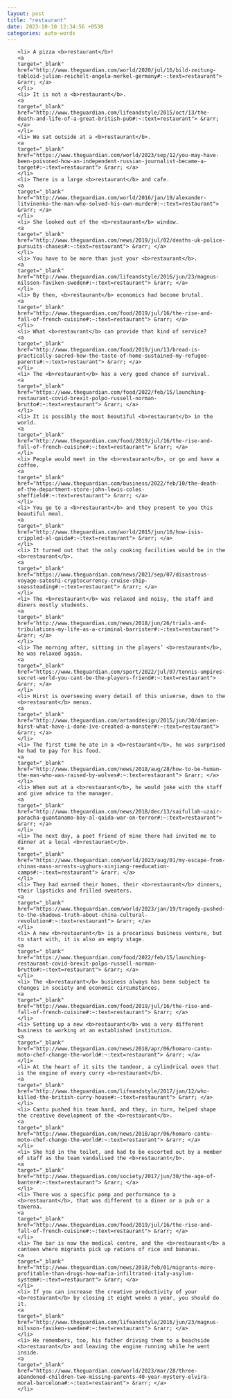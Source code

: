 ```yaml
---
layout: post
title: "restaurant"
date: 2023-10-10 12:34:56 +0530
categories: auto-words
---
```

<ol>

    <li> A pizza <b>restaurant</b>!
    <a 
    target="_blank" 
    href="http://www.theguardian.com/world/2020/jul/16/bild-zeitung-tabloid-julian-reichelt-angela-merkel-germany#:~:text=restaurant"> &rarr; </a>
    </li>
    <li> It is not a <b>restaurant</b>.
    <a 
    target="_blank" 
    href="http://www.theguardian.com/lifeandstyle/2015/oct/13/the-death-and-life-of-a-great-british-pub#:~:text=restaurant"> &rarr; </a>
    </li>
    <li> We sat outside at a <b>restaurant</b>.
    <a 
    target="_blank" 
    href="https://www.theguardian.com/world/2023/sep/12/you-may-have-been-poisoned-how-an-independent-russian-journalist-became-a-target#:~:text=restaurant"> &rarr; </a>
    </li>
    <li> There is a large <b>restaurant</b> and cafe.
    <a 
    target="_blank" 
    href="http://www.theguardian.com/world/2016/jan/19/alexander-litvinenko-the-man-who-solved-his-own-murder#:~:text=restaurant"> &rarr; </a>
    </li>
    <li> She looked out of the <b>restaurant</b> window.
    <a 
    target="_blank" 
    href="http://www.theguardian.com/news/2019/jul/02/deaths-uk-police-pursuits-chases#:~:text=restaurant"> &rarr; </a>
    </li>
    <li> You have to be more than just your <b>restaurant</b>.
    <a 
    target="_blank" 
    href="http://www.theguardian.com/lifeandstyle/2016/jun/23/magnus-nilsson-faviken-sweden#:~:text=restaurant"> &rarr; </a>
    </li>
    <li> By then, <b>restaurant</b> economics had become brutal.
    <a 
    target="_blank" 
    href="http://www.theguardian.com/food/2019/jul/16/the-rise-and-fall-of-french-cuisine#:~:text=restaurant"> &rarr; </a>
    </li>
    <li> What <b>restaurant</b> can provide that kind of service?
    <a 
    target="_blank" 
    href="http://www.theguardian.com/food/2019/jun/13/bread-is-practically-sacred-how-the-taste-of-home-sustained-my-refugee-parents#:~:text=restaurant"> &rarr; </a>
    </li>
    <li> The <b>restaurant</b> has a very good chance of survival.
    <a 
    target="_blank" 
    href="https://www.theguardian.com/food/2022/feb/15/launching-restaurant-covid-brexit-polpo-russell-norman-brutto#:~:text=restaurant"> &rarr; </a>
    </li>
    <li> It is possibly the most beautiful <b>restaurant</b> in the world.
    <a 
    target="_blank" 
    href="http://www.theguardian.com/food/2019/jul/16/the-rise-and-fall-of-french-cuisine#:~:text=restaurant"> &rarr; </a>
    </li>
    <li> People would meet in the <b>restaurant</b>, or go and have a coffee.
    <a 
    target="_blank" 
    href="https://www.theguardian.com/business/2022/feb/10/the-death-of-the-department-store-john-lewis-coles-sheffield#:~:text=restaurant"> &rarr; </a>
    </li>
    <li> You go to a <b>restaurant</b> and they present to you this beautiful meal.
    <a 
    target="_blank" 
    href="http://www.theguardian.com/world/2015/jun/10/how-isis-crippled-al-qaida#:~:text=restaurant"> &rarr; </a>
    </li>
    <li> It turned out that the only cooking facilities would be in the <b>restaurant</b>.
    <a 
    target="_blank" 
    href="https://www.theguardian.com/news/2021/sep/07/disastrous-voyage-satoshi-cryptocurrency-cruise-ship-seassteading#:~:text=restaurant"> &rarr; </a>
    </li>
    <li> The <b>restaurant</b> was relaxed and noisy, the staff and diners mostly students.
    <a 
    target="_blank" 
    href="http://www.theguardian.com/news/2018/jun/26/trials-and-tribulations-my-life-as-a-criminal-barrister#:~:text=restaurant"> &rarr; </a>
    </li>
    <li> The morning after, sitting in the players’ <b>restaurant</b>, he was relaxed again.
    <a 
    target="_blank" 
    href="https://www.theguardian.com/sport/2022/jul/07/tennis-umpires-secret-world-you-cant-be-the-players-friend#:~:text=restaurant"> &rarr; </a>
    </li>
    <li> Hirst is overseeing every detail of this universe, down to the <b>restaurant</b> menus.
    <a 
    target="_blank" 
    href="http://www.theguardian.com/artanddesign/2015/jun/30/damien-hirst-what-have-i-done-ive-created-a-monster#:~:text=restaurant"> &rarr; </a>
    </li>
    <li> The first time he ate in a <b>restaurant</b>, he was surprised he had to pay for his food.
    <a 
    target="_blank" 
    href="http://www.theguardian.com/news/2018/aug/28/how-to-be-human-the-man-who-was-raised-by-wolves#:~:text=restaurant"> &rarr; </a>
    </li>
    <li> When out at a <b>restaurant</b>, he would joke with the staff and give advice to the manager.
    <a 
    target="_blank" 
    href="http://www.theguardian.com/news/2018/dec/13/saifullah-uzair-paracha-guantanamo-bay-al-qaida-war-on-terror#:~:text=restaurant"> &rarr; </a>
    </li>
    <li> The next day, a poet friend of mine there had invited me to dinner at a local <b>restaurant</b>.
    <a 
    target="_blank" 
    href="https://www.theguardian.com/world/2023/aug/01/my-escape-from-chinas-mass-arrests-uyghurs-xinjiang-reeducation-camps#:~:text=restaurant"> &rarr; </a>
    </li>
    <li> They had earned their homes, their <b>restaurant</b> dinners, their lipsticks and frilled sweaters.
    <a 
    target="_blank" 
    href="https://www.theguardian.com/world/2023/jan/19/tragedy-pushed-to-the-shadows-truth-about-china-cultural-revolution#:~:text=restaurant"> &rarr; </a>
    </li>
    <li> A new <b>restaurant</b> is a precarious business venture, but to start with, it is also an empty stage.
    <a 
    target="_blank" 
    href="https://www.theguardian.com/food/2022/feb/15/launching-restaurant-covid-brexit-polpo-russell-norman-brutto#:~:text=restaurant"> &rarr; </a>
    </li>
    <li> The <b>restaurant</b> business always has been subject to changes in society and economic circumstances.
    <a 
    target="_blank" 
    href="http://www.theguardian.com/food/2019/jul/16/the-rise-and-fall-of-french-cuisine#:~:text=restaurant"> &rarr; </a>
    </li>
    <li> Setting up a new <b>restaurant</b> was a very different business to working at an established institution.
    <a 
    target="_blank" 
    href="http://www.theguardian.com/news/2018/apr/06/homaro-cantu-moto-chef-change-the-world#:~:text=restaurant"> &rarr; </a>
    </li>
    <li> At the heart of it sits the tandoor, a cylindrical oven that is the engine of every curry <b>restaurant</b>.
    <a 
    target="_blank" 
    href="http://www.theguardian.com/lifeandstyle/2017/jan/12/who-killed-the-british-curry-house#:~:text=restaurant"> &rarr; </a>
    </li>
    <li> Cantu pushed his team hard, and they, in turn, helped shape the creative development of the <b>restaurant</b>.
    <a 
    target="_blank" 
    href="http://www.theguardian.com/news/2018/apr/06/homaro-cantu-moto-chef-change-the-world#:~:text=restaurant"> &rarr; </a>
    </li>
    <li> She hid in the toilet, and had to be escorted out by a member of staff as the team vandalised the <b>restaurant</b>.
    <a 
    target="_blank" 
    href="http://www.theguardian.com/society/2017/jun/30/the-age-of-banter#:~:text=restaurant"> &rarr; </a>
    </li>
    <li> There was a specific pomp and performance to a <b>restaurant</b>, that was different to a diner or a pub or a taverna.
    <a 
    target="_blank" 
    href="http://www.theguardian.com/food/2019/jul/16/the-rise-and-fall-of-french-cuisine#:~:text=restaurant"> &rarr; </a>
    </li>
    <li> The bar is now the medical centre, and the <b>restaurant</b> a canteen where migrants pick up rations of rice and bananas.
    <a 
    target="_blank" 
    href="http://www.theguardian.com/news/2018/feb/01/migrants-more-profitable-than-drugs-how-mafia-infiltrated-italy-asylum-system#:~:text=restaurant"> &rarr; </a>
    </li>
    <li> If you can increase the creative productivity of your <b>restaurant</b> by closing it eight weeks a year, you should do it.
    <a 
    target="_blank" 
    href="http://www.theguardian.com/lifeandstyle/2016/jun/23/magnus-nilsson-faviken-sweden#:~:text=restaurant"> &rarr; </a>
    </li>
    <li> He remembers, too, his father driving them to a beachside <b>restaurant</b> and leaving the engine running while he went inside.
    <a 
    target="_blank" 
    href="https://www.theguardian.com/world/2023/mar/28/three-abandoned-children-two-missing-parents-40-year-mystery-elvira-moral-barcelona#:~:text=restaurant"> &rarr; </a>
    </li>